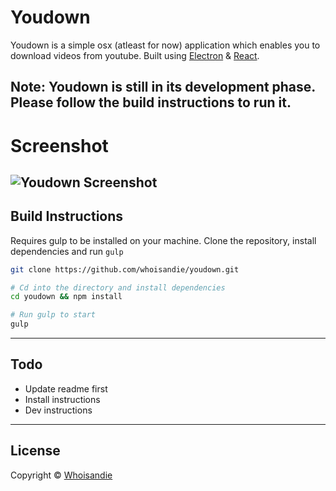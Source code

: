 # Youdown

Youdown is a simple osx (atleast for now) application which enables you to download videos from youtube.
Built using [Electron](http://electron.atom.io/) & [React](https://facebook.github.io/react).

**Note:** Youdown is still in its development phase. Please follow the build instructions to run it.
---
# Screenshot
![Youdown Screenshot](https://s3-us-west-2.amazonaws.com/github.whoisandie.com/youdown-screen.png)
---
## Build Instructions
Requires gulp to be installed on your machine.
Clone the repository, install dependencies and run `gulp`

``` bash
git clone https://github.com/whoisandie/youdown.git

# Cd into the directory and install dependencies
cd youdown && npm install

# Run gulp to start
gulp
```
---
## Todo
+ Update readme first
+ Install instructions
+ Dev instructions
---
## License

Copyright &copy; [Whoisandie](http://whoisandie.com)